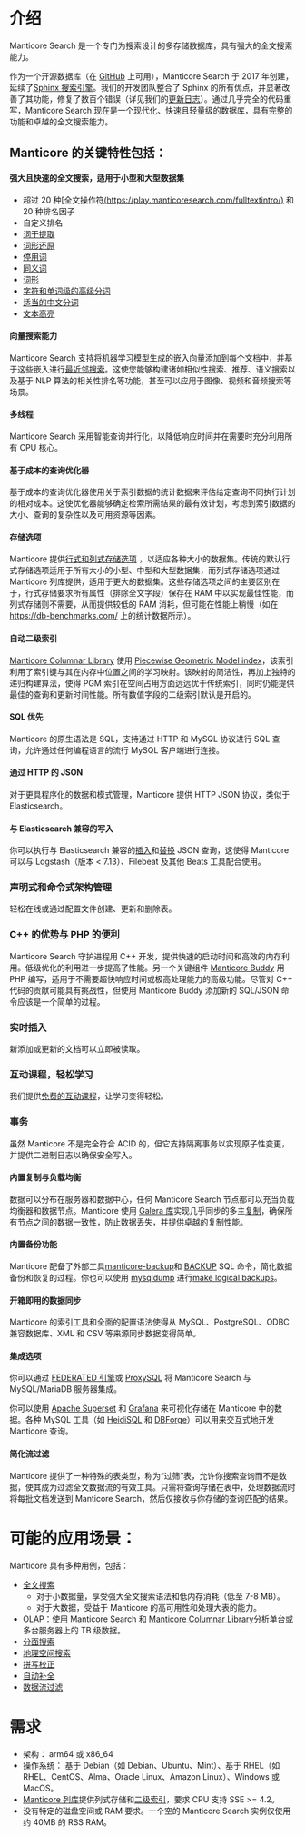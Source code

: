 # 介绍

Manticore Search 是一个专门为搜索设计的多存储数据库，具有强大的全文搜索能力。

作为一个开源数据库（在 [GitHub](https://github.com/manticoresoftware/manticoresearch/) 上可用），Manticore Search 于 2017 年创建，延续了[Sphinx 搜索引擎](https://sphinxsearch.com/)。我们的开发团队整合了 Sphinx 的所有优点，并显著改善了其功能，修复了数百个错误（详见我们的[更新日志](https://manual.manticoresearch.com/Changelog)）。通过几乎完全的代码重写，Manticore Search 现在是一个现代化、快速且轻量级的数据库，具有完整的功能和卓越的全文搜索能力。

## Manticore 的关键特性包括：
#### 强大且快速的全文搜索，适用于小型和大型数据集

  * 超过 20 种[全文操作符[(https://play.manticoresearch.com/fulltextintro/)](https://play.manticoresearch.com/fulltextintro/)<!--{target="_blank"}--> 和 20 种排名因子
  * 自定义排名
  * [词干提取](Creating_a_table/NLP_and_tokenization/Morphology.md)
  * [词形还原](Creating_a_table/NLP_and_tokenization/Morphology.md)
  * [停用词](Creating_a_table/NLP_and_tokenization/Ignoring_stop-words.md)
  * [同义词](Creating_a_table/NLP_and_tokenization/Exceptions.md)
  * [词形](Creating_a_table/NLP_and_tokenization/Wordforms.md)
  * [字符和单词级的高级分词](Creating_a_table/NLP_and_tokenization/Low-level_tokenization.md)
  * [适当的中文分词](Creating_a_table/NLP_and_tokenization/Languages_with_continuous_scripts.md)
  * [文本高亮](Searching/Highlighting.md)

#### 向量搜索能力

Manticore Search 支持将机器学习模型生成的嵌入向量添加到每个文档中，并基于这些嵌入进行[最近邻搜索](Searching/KNN.md)。这使您能够构建诸如相似性搜索、推荐、语义搜索以及基于 NLP 算法的相关性排名等功能，甚至可以应用于图像、视频和音频搜索等场景。

#### 多线程
Manticore Search 采用智能查询并行化，以降低响应时间并在需要时充分利用所有 CPU 核心。

#### 基于成本的查询优化器
基于成本的查询优化器使用关于索引数据的统计数据来评估给定查询不同执行计划的相对成本。这使优化器能够确定检索所需结果的最有效计划，考虑到索引数据的大小、查询的复杂性以及可用资源等因素。

#### 存储选项
Manticore 提供[行式和列式存储选项](Creating_a_table/Data_types.md#Row-wise-and-columnar-attribute-storages) ，以适应各种大小的数据集。传统的默认行式存储选项适用于所有大小的小型、中型和大型数据集，而列式存储选项通过 Manticore 列库提供，适用于更大的数据集。这些存储选项之间的主要区别在于，行式存储要求所有属性（排除全文字段）保存在 RAM 中以实现最佳性能，而列式存储则不需要，从而提供较低的 RAM 消耗，但可能在性能上稍慢（如在 https://db-benchmarks.com/ 上的统计数据所示）。

#### 自动二级索引
[Manticore Columnar Library](https://github.com/manticoresoftware/columnar/) 使用 [Piecewise Geometric Model index](https://github.com/gvinciguerra/PGM-index)，该索引利用了索引键与其在内存中位置之间的学习映射。该映射的简洁性，再加上独特的递归构建算法，使得 PGM 索引在空间占用方面远远优于传统索引，同时仍能提供最佳的查询和更新时间性能。所有数值字段的二级索引默认是开启的。

#### SQL 优先
Manticore 的原生语法是 SQL，支持通过 HTTP 和 MySQL 协议进行 SQL 查询，允许通过任何编程语言的流行 MySQL 客户端进行连接。

#### 通过 HTTP 的 JSON
对于更具程序化的数据和模式管理，Manticore 提供 HTTP JSON 协议，类似于 Elasticsearch。

#### 与 Elasticsearch 兼容的写入
你可以执行与 Elasticsearch 兼容的[插入](Data_creation_and_modification/Adding_documents_to_a_table/Adding_documents_to_a_real-time_table.md#Adding-documents-to-a-real-time-table)和[替换](Data_creation_and_modification/Updating_documents/REPLACE.md#REPLACE) JSON 查询，这使得 Manticore 可以与 Logstash（版本 < 7.13）、Filebeat 及其他 Beats 工具配合使用。

### 声明式和命令式架构管理

轻松在线或通过配置文件创建、更新和删除表。

### C++ 的优势与 PHP 的便利

Manticore Search 守护进程用 C++ 开发，提供快速的启动时间和高效的内存利用。低级优化的利用进一步提高了性能。另一个关键组件 [Manticore Buddy](https://github.com/manticoresoftware/manticoresearch-buddy) 用 PHP 编写，适用于不需要超快响应时间或极高处理能力的高级功能。尽管对 C++ 代码的贡献可能具有挑战性，但使用 Manticore Buddy 添加新的 SQL/JSON 命令应该是一个简单的过程。

### 实时插入

新添加或更新的文档可以立即被读取。

### 互动课程，轻松学习

我们提供[免费的互动课程](https://play.manticoresearch.com/)，让学习变得轻松。

### 事务

虽然 Manticore 不是完全符合 ACID 的，但它支持隔离事务以实现原子性变更，并提供二进制日志以确保安全写入。

#### 内置复制与负载均衡
数据可以分布在服务器和数据中心，任何 Manticore Search 节点都可以充当负载均衡器和数据节点。Manticore 使用 [Galera 库](https://galeracluster.com/)实现几乎同步的多主[复制](https://play.manticoresearch.com/replication/)，确保所有节点之间的数据一致性，防止数据丢失，并提供卓越的复制性能。

#### 内置备份功能
Manticore 配备了外部工具[manticore-backup](Securing_and_compacting_a_table/Backup_and_restore.md)和 [BACKUP](Securing_and_compacting_a_table/Backup_and_restore.md#BACKUP-SQL-command-reference)  SQL 命令，简化数据备份和恢复的过程。你也可以使用 [mysqldump](https://dev.mysql.com/doc/refman/8.0/en/mysqldump.html)  进行[make logical backups](../Securing_and_compacting_a_table/Backup_and_restore.md#Backup-and-restore-with-mysqldump)。

#### 开箱即用的数据同步
Manticore 的索引工具和全面的配置语法使得从 MySQL、PostgreSQL、ODBC 兼容数据库、XML 和 CSV 等来源同步数据变得简单。

#### 集成选项
你可以通过 [FEDERATED 引擎](Extensions/FEDERATED.md)或 [ProxySQL](https://manticoresearch.com/2018/06/18/using-proxysql-to-route-inserts-in-a-distributed-realtime-index/) 将 Manticore Search 与 MySQL/MariaDB 服务器集成。

你可以使用 [Apache Superset](https://manticoresearch.com/blog/manticoresearch-apache-superset-integration/) 和  [Grafana](https://manticoresearch.com/blog/manticoresearch-grafana-integration/) 来可视化存储在 Manticore 中的数据。各种 MySQL 工具（如 [HeidiSQL](https://www.heidisql.com/) 和 [DBForge](https://www.devart.com/dbforge/)）可以用来交互式地开发 Manticore 查询。

#### 简化流过滤
Manticore 提供了一种特殊的表类型，称为“过筛”表，允许你搜索查询而不是数据，使其成为过滤全文数据流的有效工具。只需将查询存储在表中，处理数据流时将每批文档发送到 Manticore Search，然后仅接收与你存储的查询匹配的结果。

# 可能的应用场景：
Manticore 具有多种用例，包括：

  * [全文搜索](https://play.manticoresearch.com/fulltextintro/)
    * 对于小数据量，享受强大全文搜索语法和低内存消耗（低至 7-8 MB）。
    * 对于大数据，受益于 Manticore 的高可用性和处理大表的能力。
  * OLAP：使用 Manticore Search 和  [Manticore Columnar Library](https://github.com/manticoresoftware/columnar)分析单台或多台服务器上的 TB 级数据。
  * [分面搜索](https://play.manticoresearch.com/faceting/)
  * [地理空间搜索](https://play.manticoresearch.com/geosearch/)
  * [拼写校正](https://play.manticoresearch.com/didyoumean/)
  * [自动补全](https://play.manticoresearch.com/simpleautocomplete/)
  * [数据流过滤](https://play.manticoresearch.com/pq/)

# 需求

* 架构： arm64 或 x86_64
* 操作系统： 基于 Debian（如 Debian、Ubuntu、Mint）、基于 RHEL（如 RHEL、CentOS、Alma、Oracle Linux、Amazon Linux）、Windows 或 MacOS。
* [Manticore 列库](https://github.com/manticoresoftware/columnar)提供列式存储和[二级索引](introduction.md#Automatic-secondary-indexes)，要求 CPU 支持 SSE >= 4.2。
* 没有特定的磁盘空间或 RAM 要求。一个空的 Manticore Search 实例仅使用约 40MB 的 RSS RAM。

<!-- proofread -->
